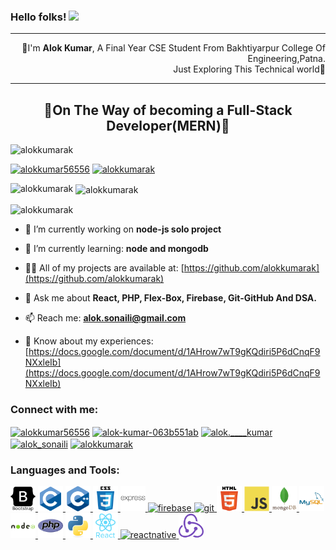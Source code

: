 ### Hello folks! <img src="https://raw.githubusercontent.com/MartinHeinz/MartinHeinz/master/wave.gif" width="30px">

<hr/>
<p align="right">🌈I'm <b>Alok Kumar</b>, A Final Year CSE Student From Bakhtiyarpur College Of Engineering,Patna.<br/>Just Exploring This Technical world🚀<p/>

<hr/>
<h2 align="center">🌟On The Way of becoming a Full-Stack Developer(MERN)💖</h2>
<p align="left"> <img src="https://komarev.com/ghpvc/?username=alokkumarak&label=Profile%20views&color=0e75b6&style=flat" alt="alokkumarak" /> </p>

<p align="left"> <a href="https://twitter.com/alokkumar56556" target="blank"><img src="https://img.shields.io/twitter/follow/alokkumar56556?logo=twitter&style=for-the-badge" alt="alokkumar56556" /></a>
 <a href="https://github.com/alokkumarak" target="blank"><img src="https://img.shields.io/github/followers/alokkumarak?style=social" alt="alokkumarak" /></a> </p>

<p><img align="left" src="https://github-readme-stats.vercel.app/api/top-langs/?username=alokkumarak&langs_count=6&theme=merko" alt="alokkumarak" /></p>
<p>&nbsp;<img align="center" src="https://github-readme-stats.vercel.app/api?username=alokkumarak&show_icons=true&theme=cobalt" alt="alokkumarak" /></p>
<p><img align="center" src="https://github-readme-streak-stats.herokuapp.com/?user=alokkumarak&theme=dark" alt="alokkumarak" /></p>

- 🔭 I’m currently working on **node-js solo project**

- 🌱 I’m currently learning: **node and mongodb**

- 👨‍💻 All of my projects are available at: [https://github.com/alokkumarak](https://github.com/alokkumarak)

- 💬 Ask me about **React, PHP, Flex-Box, Firebase, Git-GitHub And DSA.**

- 📫 Reach me: **alok.sonaili@gmail.com**

- 📄 Know about my experiences: [https://docs.google.com/document/d/1AHrow7wT9gKQdiri5P6dCnqF9NXxleIb](https://docs.google.com/document/d/1AHrow7wT9gKQdiri5P6dCnqF9NXxleIb)

<h3 align="left">Connect with me:</h3>
<p align="left">
<a href="https://twitter.com/alokkumar56556" target="blank"><img align="center" src="https://raw.githubusercontent.com/rahuldkjain/github-profile-readme-generator/master/src/images/icons/Social/twitter.svg" alt="alokkumar56556" height="30" width="40" /></a>
<a href="https://linkedin.com/in/alok-kumar-063b551ab" target="blank"><img align="center" src="https://raw.githubusercontent.com/rahuldkjain/github-profile-readme-generator/master/src/images/icons/Social/linked-in-alt.svg" alt="alok-kumar-063b551ab" height="30" width="40" /></a>
<a href="https://instagram.com/alok.____kumar" target="blank"><img align="center" src="https://raw.githubusercontent.com/rahuldkjain/github-profile-readme-generator/master/src/images/icons/Social/instagram.svg" alt="alok.____kumar" height="30" width="40" /></a>
<a href="https://www.hackerrank.com/alok_sonaili" target="blank"><img align="center" src="https://raw.githubusercontent.com/rahuldkjain/github-profile-readme-generator/master/src/images/icons/Social/hackerrank.svg" alt="alok_sonaili" height="30" width="40" /></a>
<a href="https://codeforces.com/profile/alokkumarak" target="blank"><img align="center" src="https://cdn.jsdelivr.net/npm/simple-icons@3.0.1/icons/codeforces.svg" alt="alokkumarak" height="30" width="40" /></a>
</p>

<h3 align="left">Languages and Tools:</h3>
<p align="left"> <a href="https://getbootstrap.com" target="_blank"> <img src="https://raw.githubusercontent.com/devicons/devicon/master/icons/bootstrap/bootstrap-plain-wordmark.svg" alt="bootstrap" width="40" height="40"/> </a> <a href="https://www.cprogramming.com/" target="_blank"> <img src="https://raw.githubusercontent.com/devicons/devicon/master/icons/c/c-original.svg" alt="c" width="40" height="40"/> </a> <a href="https://www.w3schools.com/cpp/" target="_blank"> <img src="https://raw.githubusercontent.com/devicons/devicon/master/icons/cplusplus/cplusplus-original.svg" alt="cplusplus" width="40" height="40"/> </a> <a href="https://www.w3schools.com/css/" target="_blank"> <img src="https://raw.githubusercontent.com/devicons/devicon/master/icons/css3/css3-original-wordmark.svg" alt="css3" width="40" height="40"/> </a> <a href="https://expressjs.com" target="_blank"> <img src="https://raw.githubusercontent.com/devicons/devicon/master/icons/express/express-original-wordmark.svg" alt="express" width="40" height="40"/> </a> <a href="https://firebase.google.com/" target="_blank"> <img src="https://www.vectorlogo.zone/logos/firebase/firebase-icon.svg" alt="firebase" width="40" height="40"/> </a> <a href="https://git-scm.com/" target="_blank"> <img src="https://www.vectorlogo.zone/logos/git-scm/git-scm-icon.svg" alt="git" width="40" height="40"/> </a> <a href="https://www.w3.org/html/" target="_blank"> <img src="https://raw.githubusercontent.com/devicons/devicon/master/icons/html5/html5-original-wordmark.svg" alt="html5" width="40" height="40"/> </a> <a href="https://developer.mozilla.org/en-US/docs/Web/JavaScript" target="_blank"> <img src="https://raw.githubusercontent.com/devicons/devicon/master/icons/javascript/javascript-original.svg" alt="javascript" width="40" height="40"/> </a> <a href="https://www.mongodb.com/" target="_blank"> <img src="https://raw.githubusercontent.com/devicons/devicon/master/icons/mongodb/mongodb-original-wordmark.svg" alt="mongodb" width="40" height="40"/> </a> <a href="https://www.mysql.com/" target="_blank"> <img src="https://raw.githubusercontent.com/devicons/devicon/master/icons/mysql/mysql-original-wordmark.svg" alt="mysql" width="40" height="40"/> </a> <a href="https://nodejs.org" target="_blank"> <img src="https://raw.githubusercontent.com/devicons/devicon/master/icons/nodejs/nodejs-original-wordmark.svg" alt="nodejs" width="40" height="40"/> </a> <a href="https://www.php.net" target="_blank"> <img src="https://raw.githubusercontent.com/devicons/devicon/master/icons/php/php-original.svg" alt="php" width="40" height="40"/> </a> <a href="https://www.python.org" target="_blank"> <img src="https://raw.githubusercontent.com/devicons/devicon/master/icons/python/python-original.svg" alt="python" width="40" height="40"/> </a> <a href="https://reactjs.org/" target="_blank"> <img src="https://raw.githubusercontent.com/devicons/devicon/master/icons/react/react-original-wordmark.svg" alt="react" width="40" height="40"/> </a> <a href="https://reactnative.dev/" target="_blank"> <img src="https://reactnative.dev/img/header_logo.svg" alt="reactnative" width="40" height="40"/> </a> <a href="https://redux.js.org" target="_blank"> <img src="https://raw.githubusercontent.com/devicons/devicon/master/icons/redux/redux-original.svg" alt="redux" width="40" height="40"/> </a> </p>









